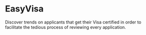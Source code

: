 # EasyVisa
Discover trends on applicants that get their Visa certified in order to facilitate the tedious process of reviewing every application.
